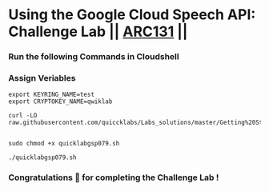 # Using the Google Cloud Speech API: Challenge Lab || [ARC131](https://www.cloudskillsboost.google/focuses/65993?parent=catalog) ||

### Run the following Commands in Cloudshell

### Assign Veriables

```
export KEYRING_NAME=test
export CRYPTOKEY_NAME=qwiklab
```

```
curl -LO raw.githubusercontent.com/quiccklabs/Labs_solutions/master/Getting%20Started%20with%20Cloud%20KMS/quicklabgsp079.sh


sudo chmod +x quicklabgsp079.sh

./quicklabgsp079.sh
```

### Congratulations 🎉 for completing the Challenge Lab !

